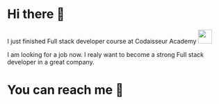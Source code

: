 # Hi there 👋
I just finished Full stack developer course at Codaisseur Academy <img height="32" width="32" src="[https://cdn.jsdelivr.net/npm/simple-icons@v7/icons/javascript.svg](https://media.giphy.com/avatars/Codaisseur/jq1HCWR39nrD.png)" />

I am looking for a job now.
I realy want to become a strong Full stack developer in a great company.

# You can reach me  👋
